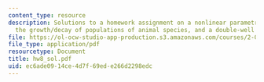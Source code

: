 ```yaml
---
content_type: resource
description: Solutions to a homework assignment on a nonlinear parametric pendulum,
  the growth/decay of populations of animal species, and a double-well potential system.
file: https://ol-ocw-studio-app-production.s3.amazonaws.com/courses/2-003j-dynamics-and-control-i-fall-2007/ec6ade0914ce4d7f69ede266d2298edc_hw8_sol.pdf
file_type: application/pdf
resourcetype: Document
title: hw8_sol.pdf
uid: ec6ade09-14ce-4d7f-69ed-e266d2298edc
---
```

